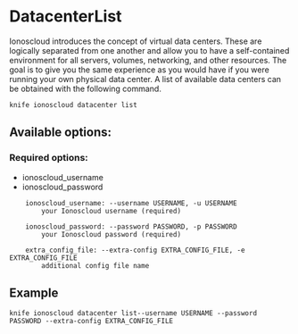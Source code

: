 # DatacenterList

Ionoscloud introduces the concept of virtual data centers. These are logically separated from one another and allow you to have a self-contained environment for all servers, volumes, networking, and other resources. The goal is to give you the same experience as you would have if you were running your own physical data center. A list of available data centers can be obtained with the following command.

```text
knife ionoscloud datacenter list
```

## Available options:

### Required options:

* ionoscloud\_username
* ionoscloud\_password

```text
    ionoscloud_username: --username USERNAME, -u USERNAME
        your Ionoscloud username (required)

    ionoscloud_password: --password PASSWORD, -p PASSWORD
        your Ionoscloud password (required)

    extra_config_file: --extra-config EXTRA_CONFIG_FILE, -e EXTRA_CONFIG_FILE
        additional config file name

```
## Example

```text
knife ionoscloud datacenter list--username USERNAME --password PASSWORD --extra-config EXTRA_CONFIG_FILE
```
